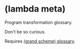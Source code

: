 # (lambda meta)
Program transformation glossary.

Don't be so curious.

Requires [(grand scheme) glossary](https://github.com/plande/grand-scheme).
